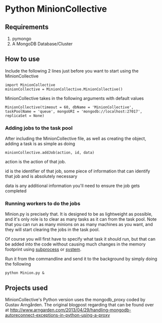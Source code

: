 # Python MinionCollective

## Requirements

1. pymongo
2. A MongoDB Database/Cluster

## How to use

Include the following 2 lines just before you want to start using the MinionCollective

    import MinionCollective
    minionCollective = MinionCollective.MinionCollective()

MinionCollective takes in the following arguments with default values

    MinionCollective(timeout = 60, dbName = 'MinionCollective', taskPoolName = 'queue', mongoURI = 'mongodb://localhost:27017', replicaSet = None)

### Adding jobs to the task pool

After including the MinionCollective file, as well as creating the object, adding a task is as simple as doing

    minionCollective.addJob(action, id, data)

action is the action of that job.

id is the identifier of that job, some piece of information that can identify that job and is absolutely necessary

data is any additional information you'll need to ensure the job gets completed

### Running workers to do the jobs

Minion.py is precisely that. It is designed to be as lightweight as possible, and it's only role is to clear as many tasks as it can from the task pool. Note that you can run as many minions on as many machines as you want, and they will start clearing the jobs in the task pool.

Of course you will first have to specify what task it should run, but that can be added into the code without causing much changes in the memory footprint using [subprocess](http://docs.python.org/2/library/subprocess.html) or [system](http://docs.python.org/2/library/os.html#os.system).

Run it from the commandline and send it to the background by simply doing the following

    python Minion.py &

## Projects used

MinionCollective's Python version uses the mongodb_proxy coded by Gustav Arngården. The original blogpost regarding that can be found over at http://www.arngarden.com/2013/04/29/handling-mongodb-autoreconnect-exceptions-in-python-using-a-proxy

